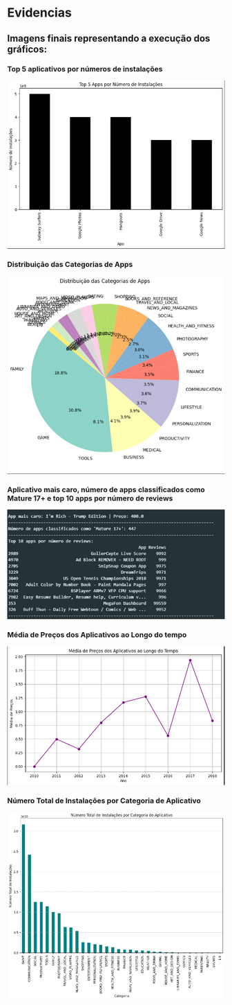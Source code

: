 # **Evidencias**

## **Imagens finais representando a execução dos gráficos:**

### **Top 5 aplicativos por números de instalações**
<img src="./img/AppsPorNumInstalacoes.png" alt="Representação do gráfico dos Top 5 aplicativos por números de instalações">

### **Distribuição das Categorias de Apps**
<img src="./img/DistribuicaoCategoriasApps.png" alt="Representação do gráfico das Distribuição das Categorias de Apps">

### **Aplicativo mais caro, número de apps classificados como Mature 17+ e top 10 apps por número de reviews**
<img src="./img/AppsMaisCaros_NumAppsMature_Top10Apps.png" alt="Representação em texto dos Aplicativo mais caro, número de apps classificados como Mature 17+ e top 10 apps por número de reviews">

### **Média de Preços dos Aplicativos ao Longo do tempo**
<img src="./img/PrecosAoLongoDoTempo.png" alt="Representação do gráfico da Média de 
Preços dos Aplicativos ao Longo do tempo">

### **Número Total de Instalações por Categoria de Aplicativo**
<img src="./img/InstalaçõesPorCategorias.png" alt="Representação do gráfico do Número Total de Instalações por Categoria de Aplicativo">
